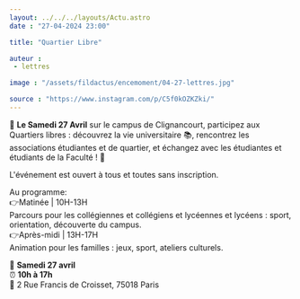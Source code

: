 ```yaml
---
layout: ../../../layouts/Actu.astro
date : "27-04-2024 23:00"

title: "Quartier Libre"

auteur :
 - lettres

image : "/assets/fildactus/encemoment/04-27-lettres.jpg"

source : "https://www.instagram.com/p/C5f0kOZKZki/"
---
```


🏫 __Le Samedi 27 Avril__ sur le campus de Clignancourt, participez aux Quartiers libres : découvrez la vie universitaire 📚, rencontrez les associations étudiantes et de quartier, et échangez avec les étudiantes et étudiants de la Faculté ! 🌟

L'événement est ouvert à tous et toutes sans inscription.

Au programme:  
👉Matinée | 10H-13H  
Parcours pour les collégiennes et collégiens et lycéennes et lycéens : sport, orientation, découverte du campus.  
👉Après-midi | 13H-17H  
Animation pour les familles : jeux, sport, ateliers culturels.

📆 __Samedi 27 avril__  
⏰ __10h à 17h__  
📌 2 Rue Francis de Croisset, 75018 Paris